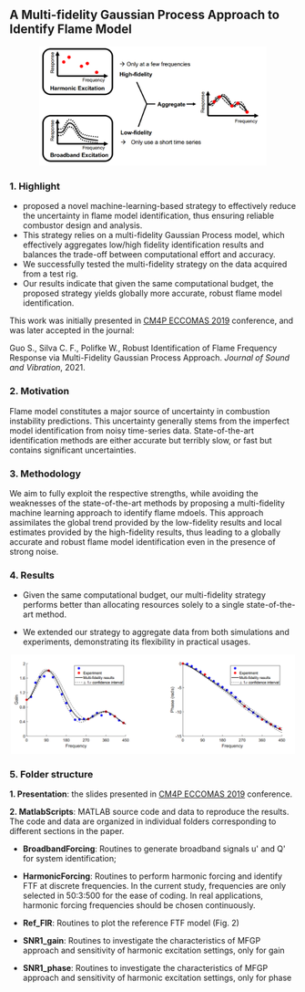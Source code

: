 ## A Multi-fidelity Gaussian Process Approach to Identify Flame Model

<p align="center">
  <img src="./Images/Highlight.PNG" width=400 />
</p>

### 1. Highlight

- proposed a novel machine-learning-based strategy to effectively reduce the uncertainty in flame model identification, thus ensuring reliable combustor design and analysis.
- This strategy relies on a multi-fidelity Gaussian Process model, which effectively aggregates low/high fidelity identification results and balances the trade-off between computational effort and accuracy.
- We successfully tested the multi-fidelity strategy on the data acquired from a test rig.
- Our results indicate that given the same computational budget, the proposed strategy yields globally more accurate, robust flame model identification.

This work was initially presented in [CM4P ECCOMAS 2019](https://cm4p.org/past-editions-2/) conference, and was later accepted in the journal:

Guo S., Silva C. F., Polifke W., Robust Identification of Flame Frequency Response via
Multi-Fidelity Gaussian Process Approach. *Journal of Sound and Vibration*, 2021.

### 2. Motivation

Flame model constitutes a major source of uncertainty in combustion instability predictions. This uncertainty generally stems from the imperfect model identification from noisy time-series data. State-of-the-art identification methods are either accurate but terribly slow, or fast but contains significant uncertainties. 


### 3. Methodology

We aim to fully exploit the respective strengths, while avoiding the weaknesses of the state-of-the-art methods by proposing a multi-fidelity machine learning approach to identify flame mdoels. This approach assimilates the global trend provided by the low-fidelity results and local estimates provided by the high-fidelity results, thus leading to a globally accurate and
robust flame model identification even in the presence of strong noise.


### 4. Results

- Given the same computational budget, our multi-fidelity strategy performs better than allocating resources solely to a single state-of-the-art method. 

- We extended our strategy to aggregate data from both simulations and experiments, demonstrating its flexibility in practical usages.

<p align="center">
  <img src="./Images/Results.PNG" width=500 />
</p>

### 5. Folder structure

**1. Presentation**: the slides presented in [CM4P ECCOMAS 2019](https://cm4p.org/past-editions-2/) conference.

**2. MatlabScripts**: MATLAB source code and data to reproduce the results. The code and data are organized in individual folders corresponding to different sections in the paper. 

- **BroadbandForcing**: Routines to generate broadband signals u' and Q' for system identification;

- **HarmonicForcing**: Routines to perform harmonic forcing and identify FTF at discrete frequencies. In the current study, frequencies are only selected in 50:3:500 for the ease of coding. In real applications, harmonic forcing frequencies should be chosen continuously.

- **Ref_FIR**: Routines to plot the reference FTF model (Fig. 2)

- **SNR1_gain**: Routines to investigate the characteristics of MFGP approach and sensitivity of harmonic excitation settings, only for gain

- **SNR1_phase**: Routines to investigate the characteristics of MFGP approach and sensitivity of harmonic excitation settings, only for phase
